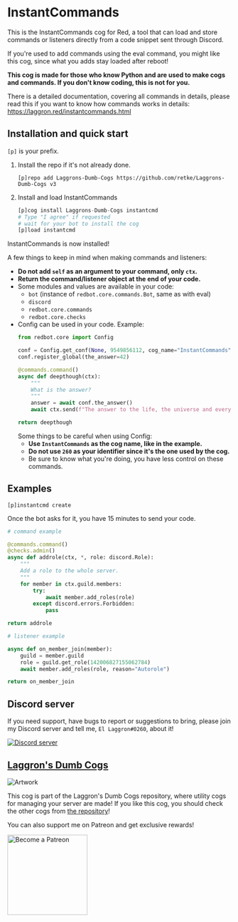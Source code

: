 # InstantCommands

This is the InstantCommands cog for Red, a tool that can load and store commands or listeners directly from a code snippet sent through Discord.

If you're used to add commands using the eval command, you might like this cog, since what you adds stay loaded after reboot!

**This cog is made for those who know Python and are used to make cogs and commands. If you don't know coding, this is not for you.**

There is a detailed documentation, covering all commands in details, please read this if you want to know how commands works in details: https://laggron.red/instantcommands.html

## Installation and quick start

`[p]` is your prefix.

1.  Install the repo if it's not already done.
    ```
    [p]repo add Laggrons-Dumb-Cogs https://github.com/retke/Laggrons-Dumb-Cogs v3
    ```

2.  Install and load InstantCommands
    ```py
    [p]cog install Laggrons-Dumb-Cogs instantcmd
    # Type "I agree" if requested
    # wait for your bot to install the cog
    [p]load instantcmd
    ```

InstantCommands is now installed!

A few things to keep in mind when making commands and listeners:
-   **Do not add `self` as an argument to your command, only `ctx`.**
-   **Return the command/listener object at the end of your code.**
-   Some modules and values are available in your code:
    -   `bot` (instance of `redbot.core.commands.Bot`, same as with eval)
    -   `discord`
    -   `redbot.core.commands`
    -   `redbot.core.checks`
-   Config can be used in your code. Example:
    ```py
    from redbot.core import Config

    conf = Config.get_conf(None, 9549856112, cog_name="InstantCommands")
    conf.register_global(the_answer=42)

    @commands.command()
    async def deepthough(ctx):
        """
        What is the answer?
        """
        answer = await conf.the_answer()
        await ctx.send(f"The answer to the life, the universe and everything is {answer}.")
    
    return deepthough
    ```
    Some things to be careful when using Config:
    -   **Use `InstantCommands` as the cog name, like in the example.**
    -   **Do not use `260` as your identifier since it's the one used by the cog.**
    -   Be sure to know what you're doing, you have less control on these commands.

## Examples

```
[p]instantcmd create
```

Once the bot asks for it, you have 15 minutes to send your code.

```py
# command example

@commands.command()
@checks.admin()
async def addrole(ctx, *, role: discord.Role):
    """
    Add a role to the whole server.
    """
    for member in ctx.guild.members:
        try:
            await member.add_roles(role)
        except discord.errors.Forbidden:
            pass

return addrole
```

```py
# listener example

async def on_member_join(member):
    guild = member.guild
    role = guild.get_role(142006827155062784)
    await member.add_roles(role, reason="Autorole")

return on_member_join
```

## Discord server

If you need support, have bugs to report or suggestions to bring, please join my Discord server and tell me, `El Laggron#0260`, about it!

[![Discord server](https://discordapp.com/api/guilds/363008468602454017/embed.png?style=banner3)](https://discord.gg/AVzjfpR)

## [Laggron's Dumb Cogs](https://github.com/retke/Laggrons-Dumb-Cogs)

![Artwork](https://github.com/retke/Laggrons-Dumb-Cogs/blob/master/.github/RESSOURCES/BANNERS/Base_banner.png)

This cog is part of the Laggron's Dumb Cogs repository, where utility cogs for managing your server are made!
If you like this cog, you should check the other cogs from [the repository](https://github.com/retke/Laggrons-Dumb-Cogs)!

You can also support me on Patreon and get exclusive rewards!

<img src="https://c5.patreon.com/external/logo/become_a_patron_button@2x.png" alt="Become a Patreon" width="180"/>

<!-- Replace link by cogs.red link -->
